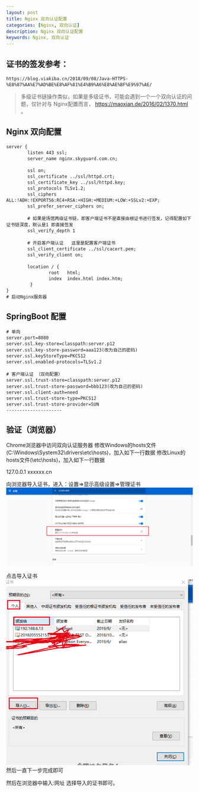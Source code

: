 ```yaml
---
layout: post
title: Nginx 双向认证配置
categories: [Nginx, 双向认证]
description: Nginx 双向认证配置
keywords: Nginx, 双向认证
---
```


## 证书的签发参考：
```
https://blog.viakiba.cn/2018/09/08/Java-HTTPS-%E8%87%AA%E7%AD%BE%E8%AF%81%E4%B9%A6%E8%AE%BF%E9%97%AE/
```

>多级证书链操作类似，如果是多级证书，可能会遇到一个一个双向认证的问题，仅针对与 Nginx配置而言， https://maoxian.de/2016/02/1370.html 。

## Nginx 双向配置

```
server {
        listen 443 ssl;
        server_name nginx.skyguard.com.cn;

        ssl on;
        ssl_certificate ../ssl/httpd.crt;
        ssl_certificate_key ../ssl/httpd.key;
        ssl_protocols TLSv1.2;
        ssl_ciphers ALL:!ADH:!EXPORT56:RC4+RSA:+HIGH:+MEDIUM:+LOW:+SSLv2:+EXP;
        ssl_prefer_server_ciphers on;

        # 如果是场馆两级证书链，即客户端证书不是直接由根证书进行签发，记得配置如下证书链深度，默认是1 即直接签发
        ssl_verify_depth 1

        # 开启客户端认证   这里是配置客户端证书
        ssl_client_certificate ../ssl/cacert.pem;
        ssl_verify_client on;

        location / {
                root   html;
                index  index.html index.htm;
         }
}
# 启动Nginx服务器
```

## SpringBoot 配置
```
# 单向
server.port=8080        
server.ssl.key-store=classpath:server.p12        
server.ssl.key-store-password=aaa123(改为自己的密码)        
server.ssl.keyStoreType=PKCS12
server.ssl.enabled-protocols=TLSv1.2

# 客户端认证 （双向配置）
server.ssl.trust-store=classpath:server.p12        
server.ssl.trust-store-password=bbb123(改为自己的密码)        
server.ssl.client-auth=need        
server.ssl.trust-store-type=PKCS12
server.ssl.trust-store-provider=SUN
---------------------

```

## 验证（浏览器）
Chrome浏览器中访问双向认证服务器
修改Windows的hosts文件(C:\Windows\System32\drivers\etc\hosts)，加入如下一行数据
修改Linux的hosts文件(\etc\hosts)，加入如下一行数据

127.0.0.1       xxxxxx.cn

向浏览器导入证书，进入：设置=>显示高级设置=>管理证书
![证书概览](/images/post/201809/1.png)

点击导入证书
![证书概览](/images/post/201809/2.png)
然后一直下一步完成即可

然后在浏览器中输入:网址 选择导入的证书即可。
